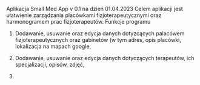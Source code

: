 Aplikacja Small Med App v 0.1 na dzień 01.04.2023
Celem aplikacji jest ułatwienie zarządzania placówkami fizjoterapeutycznymi oraz harmonogramem prac fizjoterapeutów.
Funkcje programu 

1. Dodawanie, usuwanie oraz edycja danych dotyzcących palacówem fizjoterapeutycznych oraz gabinetów (w tym adres, opis placówki, lokalizacja na mapach google, 

2. Dodawanie, usuwanie oraz edycja danych dotyczących terapeutów, ich specjalizacji, opisów, zdjęć,  

3. 
